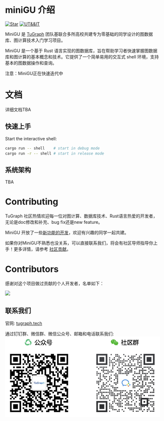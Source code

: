 # miniGU 介绍

[![Star](https://shields.io/github/stars/tugraph-family/miniGU?logo=startrek&label=Star&color=yellow)](https://github.com/TuGraph-family/miniGU/stargazers)
[![UT&&IT](https://github.com/TuGraph-family/miniGU/actions/workflows/ci.yml/badge.svg)](https://github.com/TuGraph-family/miniGU/actions/workflows/ci.yml)

MiniGU 是 [TuGraph](https://tugraph.tech) 团队基联合多所高校共建专为零基础的同学设计的图数据库、图计算技术入门学习项目。 

MiniGU 是一个基于 Rust 语言实现的图数据库，旨在帮助学习者快速掌握图数据库和图计算的基本概念和技术。它提供了一个简单易用的交互式 shell 环境，支持基本的图数据操作和查询。

注意：MiniGU正在快速迭代中

# 文档

详细文档TBA

## 快速上手

Start the interactive shell:
```bash
cargo run -- shell    # start in debug mode
cargo run -r -- shell # start in release mode
```

## 系统架构

TBA

# Contributing

TuGraph 社区热情欢迎每一位对图计算、数据库技术、Rust语言热爱的开发者，无论是doc修改和补充、bug fix还是new feature。

MiniGU 开放了一些[新功能的开发](https://github.com/tugraph-family/miniGU/issues?q=is%3Aopen+is%3Aissue+label%3A%22help+wanted%22)，欢迎有兴趣的同学一起共建。

如果你对MiniGU不熟悉也没关系，可以直接联系我们，将会有社区导师指导你上手！更多详情，请参考 [社区贡献](CONTRIBUTING.md)。

# Contributors

感谢对这个项目做过贡献的个人开发者，名单如下：

<a href="https://github.com/TuGraph-family/miniGU/graphs/contributors">
  <img src="https://contrib.rocks/image?repo=TuGraph-family/miniGU" />
</a>

## 联系我们

官网: [tugraph.tech](https://tugraph.tech)

通过钉钉群、微信群、微信公众号、邮箱和电话联系我们:
![contacts](./docs/images/contact.jpeg)


